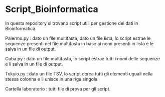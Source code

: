 # Script_Bioinformatica

In questa repository si trovano script utili per gestione dei dati in Bioinformatica.

Palermo.py : dato un file multifasta, dato un file lista, lo script estrae le sequenze presenti nel file multifasta in base ai nomi presenti in lista e le salva in un file di output.

Cuba.py : dato un file multifasta, lo script estrae tutti i nomi delle sequenze e li salva in un file di output.

Tokyio.py : dato un file TSV, lo script cerca tutti gli elementi uguali nella stessa colonna e li unisce in una riga singola

Cartella laboratorio : tutti file di prova per gli script. 
